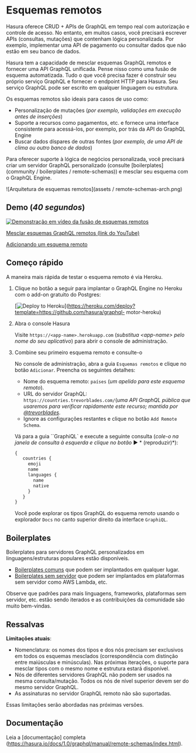 # Esquemas remotos

Hasura oferece CRUD + APIs de GraphQL em tempo real com autorização e controle de acesso. No entanto, em muitos casos, você precisará escrever APIs (consultas, mutações) que contenham lógica personalizada. Por exemplo, implementar uma API de pagamento ou consultar dados que não estão em seu banco de dados.

Hasura tem a capacidade de mesclar esquemas GraphQL remotos e fornecer uma API GraphQL unificada. Pense nisso como uma fusão de esquema automatizada. Tudo o que você precisa fazer é construir seu próprio serviço GraphQL e fornecer o endpoint HTTP para Hasura. Seu serviço GraphQL pode ser escrito em qualquer linguagem ou estrutura.

Os esquemas remotos são ideais para casos de uso como:

* Personalização de mutações (*por exemplo, validações em execução antes de inserções*)
* Suporte a recursos como pagamentos, etc. e fornece uma interface consistente para acessá-los, por exemplo, por trás da API do GraphQL Engine
* Buscar dados díspares de outras fontes (*por exemplo, de uma API de clima ou outro banco de dados*)

Para oferecer suporte à lógica de negócios personalizada, você precisará criar um servidor GraphQL personalizado (consulte [boilerplates](community / boilerplates / remote-schemas)) e mesclar seu esquema com o GraphQL Engine.

![Arquitetura de esquemas remotos](assets / remote-schemas-arch.png)

## Demo (*40 segundos*)

[![Demonstração em vídeo da fusão de esquemas remotos](https://img.youtube.com/vi/eY4n9aPsi0M/0.jpg)](https://www.youtube.com/watch?v=eY4n9aPsi0M)

[Mesclar esquemas GraphQL remotos (link do YouTube)](https://youtu.be/eY4n9aPsi0M)

[Adicionando um esquema remoto](https://youtu.be/01t4t2t4q1c)

## Começo rápido

A maneira mais rápida de testar o esquema remoto é via Heroku.

1. Clique no botão a seguir para implantar o GraphQL Engine no Heroku com o add-on gratuito do Postgres:

    [![Deploy to Heroku](https://www.herokucdn.com/deploy/button.svg)](https://heroku.com/deploy?template=https://github.com/hasura/graphql- motor-heroku)

2. Abra o console Hasura

   Visite `https://<app-name>.herokuapp.com` (*substitua \<app-name\> pelo nome do seu aplicativo*) para abrir o console de administração.

3. Combine seu primeiro esquema remoto e consulte-o

   No console de administração, abra a guia ``Esquemas remotos`` e clique no botão ``Adicionar``. Preencha os seguintes detalhes:
   * Nome do esquema remoto: ``países`` (*um apelido para este esquema remoto*).
   * URL do servidor GraphQL: ``https://countries.trevorblades.com/``(*uma API GraphQL pública que usaremos para verificar rapidamente este recurso; mantida por [@trevorblades](https://github.com/trevorblades)*.
   * Ignore as configurações restantes e clique no botão ``Add Remote Schema``.

   Vá para a guia ``GraphiQL` e execute a seguinte consulta (*cole-o na janela de consulta à esquerda e clique no botão* ▶️ * (reproduzir)*):

   ```graphql
   {
      countries {
        emoji
        name
        languages {
          name
          native
        }
      }
   }
   ```

   Você pode explorar os tipos GraphQL do esquema remoto usando o explorador ``Docs`` no canto superior direito da interface ``GraphiQL``.

## Boilerplates

Boilerplates para servidores GraphQL personalizados em linguagens/estruturas populares estão disponíveis.

* [Boilerplates comuns](community/boilerplates/graphql-servers) que podem ser implantados em qualquer lugar.
* [Boilerplates sem servidor](https://github.com/hasura/graphql-serverless) que podem ser implantados em plataformas sem servidor como AWS Lambda, etc.

Observe que padrões para mais linguagens, frameworks, plataformas sem servidor, etc. estão sendo iterados e as contribuições da comunidade são muito bem-vindas.


## Ressalvas

**Limitações atuais**:

* Nomenclatura: os nomes dos tipos e dos nós precisam ser exclusivos em todos os esquemas mesclados (correspondência com distinção entre maiúsculas e minúsculas). Nas próximas iterações, o suporte para mesclar tipos com o mesmo nome e estrutura estará disponível.
* Nós de diferentes servidores GraphQL não podem ser usados ​​na mesma consulta/mutação. Todos os nós de nível superior devem ser do mesmo servidor GraphQL.
* As assinaturas no servidor GraphQL remoto não são suportadas.

Essas limitações serão abordadas nas próximas versões.

## Documentação

Leia a [documentação] completa (https://hasura.io/docs/1.0/graphql/manual/remote-schemas/index.html).
